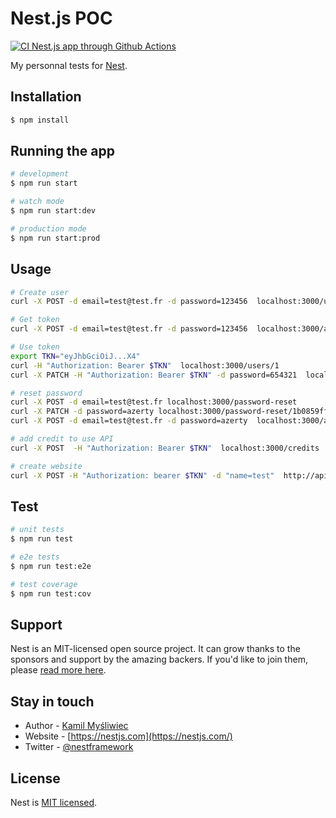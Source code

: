 # Nest.js POC

[![CI Nest.js app through Github Actions](https://github.com/madeindjs/nestjs-poc/actions/workflows/main.yml/badge.svg)](https://github.com/madeindjs/nestjs-poc/actions/workflows/main.yml)

My personnal tests for [Nest](https://github.com/nestjs/nest).

## Installation

```bash
$ npm install
```

## Running the app

```bash
# development
$ npm run start

# watch mode
$ npm run start:dev

# production mode
$ npm run start:prod
```

## Usage

```sh
# Create user
curl -X POST -d email=test@test.fr -d password=123456  localhost:3000/users

# Get token
curl -X POST -d email=test@test.fr -d password=123456  localhost:3000/auth

# Use token
export TKN="eyJhbGciOiJ...X4"
curl -H "Authorization: Bearer $TKN"  localhost:3000/users/1
curl -X PATCH -H "Authorization: Bearer $TKN" -d password=654321  localhost:3000/users/1

# reset password
curl -X POST -d email=test@test.fr localhost:3000/password-reset
curl -X PATCH -d password=azerty localhost:3000/password-reset/1b0859ff-5fb6-4cbc-8c22-4902da3a0b20 # token extracted from server log
curl -X POST -d email=test@test.fr -d password=azerty  localhost:3000/auth

# add credit to use API
curl -X POST  -H "Authorization: Bearer $TKN"  localhost:3000/credits

# create website
curl -X POST -H "Authorization: bearer $TKN" -d "name=test"  http://api.lvh.me/boards | jq
```

## Test

```bash
# unit tests
$ npm run test

# e2e tests
$ npm run test:e2e

# test coverage
$ npm run test:cov
```

## Support

Nest is an MIT-licensed open source project. It can grow thanks to the sponsors and support by the amazing backers. If you'd like to join them, please [read more here](https://docs.nestjs.com/support).

## Stay in touch

- Author - [Kamil Myśliwiec](https://kamilmysliwiec.com)
- Website - [https://nestjs.com](https://nestjs.com/)
- Twitter - [@nestframework](https://twitter.com/nestframework)

## License

Nest is [MIT licensed](LICENSE).
